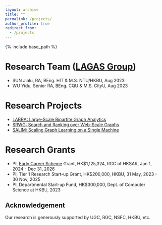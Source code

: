 ```yaml
---
layout: archive
title: ""
permalink: /projects/
author_profile: true
redirect_from:
  - /projects
---
```


{% include base_path %}

Research Team ([LAGAS Group](https://github.com/HKBU-LAGAS))
======
- SUN Jialu, RA, BEng. HIT & M.S. NTU/HKBU, Aug 2023
- WU Yidu, Senior RA, BEng. CQU & M.S. CityU, Aug 2023

Research Projects
======
- [LABRA: Large-Scale Bipartite Graph Analytics](https://sites.google.com/view/p-labra)
- [SRWG: Search and Ranking over Web-Scale Graphs](https://sites.google.com/view/p-srwg)
- [SALIM: Scaling Graph Learning on a Single Machine](https://sites.google.com/view/p-salim)

Research Grants
======
- PI, [Early Career Scheme](https://www.ugc.edu.hk/eng/rgc/funding_opport/ecs/) Grant, HK$1,125,324, RGC of HKSAR, Jan 1, 2024 - Dec 31, 2026
- PI, Tier 1 Research Start-up Grant, HK$200,000, HKBU, 31 May, 2023 - 30 Nov, 2025
- PI, Departmental Start-up Fund, HK$300,000, Dept. of Computer Science at HKBU, 2023



## Acknowledgement
Our research is generously supported by UGC, RGC, NSFC, HKBU, etc.

